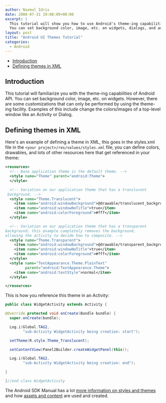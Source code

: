 ```yaml
---
author: Nazmul Idris
date: 2008-07-31 19:08:09+00:00
excerpt: |
  This tutorial will show you how to use Android's theme-ing capabilities.
  You can set background color, image, etc. on widgets, dialogs, and activities.
layout: post
title: "Android UI Themes Tutorial"
categories:
  - Android
---
```


<!-- START doctoc generated TOC please keep comment here to allow auto update -->
<!-- DON'T EDIT THIS SECTION, INSTEAD RE-RUN doctoc TO UPDATE -->

- [Introduction](#introduction)
- [Defining themes in XML](#defining-themes-in-xml)

<!-- END doctoc generated TOC please keep comment here to allow auto update -->

## Introduction

This tutorial will familiarize you with the theme-ing capabilities of Android API. You can set
background color, image, etc. on widgets. However, there are some customizations that can only be
performed by using the theme-ing facility. Examples of this include change the colors/images of a
top-level window like an Activity or Dialog.

## Defining themes in XML

Here's an example of defining a theme in XML, this goes in the styles.xml file in the
`<your project>/res/values/styles.xml` file; you can define colors, drawables, and lots of other
resources here that get referenced in your theme:

```xml
<resources>
  <!-- Base application theme is the default theme. -->
  <style name="Theme" parent="android:Theme">
  </style>

  <!-- Variation on our application theme that has a translucent
 background. -->
  <style name="Theme.Translucent">
    <item name="android:windowBackground">@drawable/translucent_background</item>
    <item name="android:windowNoTitle">true</item>
    <item name="android:colorForeground">#fff</item>
  </style>

  <!-- Variation on our application theme that has a transparent
background; this example completely removes the background,
allowing the activity to decide how to composite. -->
  <style name="Theme.Transparent">
    <item name="android:windowBackground">@drawable/transparent_background</item>
    <item name="android:windowNoTitle">true</item>
    <item name="android:colorForeground">#fff</item>
  </style>
  <style name="TextAppearance.Theme.PlainText"
         parent="android:TextAppearance.Theme">
    <item name="android:textStyle">normal</item>
  </style>

</resources>
```

This is how you reference this theme in an Activity:

```java
public class WidgetActivity extends Activity {

@Override protected void onCreate(Bundle bundle) {
  super.onCreate(bundle);

  Log.i(Global.TAG2,
        "sub-Activity WidgetActivity being creation: start");

  setTheme(R.style.Theme_Translucent);

  setContentView(Panel2Builder.createWidgetPanel(this));

  Log.i(Global.TAG2,
        "sub-Activity WidgetActivity being creation: end");

}

}//end class WidgetActivity
```

The Android SDK Manual has a lot
[more information on styles and themes](http://code.google.com/android/reference/available-resources.html#stylesandthemes)
and how
[assets and content](http://code.google.com/android/reference/android/content/package-descr.html)
are used and created.
